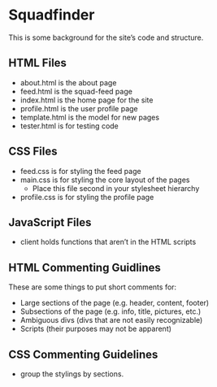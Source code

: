 # Squadfinder
This is some background for the site’s code and structure.

## HTML Files
* about.html is the about page
* feed.html is the squad-feed page
* index.html is the home page for the site
* profile.html is the user profile page
* template.html is the model for new pages
* tester.html is for testing code

## CSS Files
* feed.css is for styling the feed page
* main.css is for styling the core layout of the pages
  * Place this file second in your stylesheet hierarchy
* profile.css is for styling the profile page

## JavaScript Files
- client holds functions that aren’t in the HTML scripts

## HTML Commenting Guidlines
  These are some things to put short comments for:
* Large sections of the page (e.g. header, content, footer)
* Subsections of the page (e.g. info, title, pictures, etc.)
* Ambiguous divs (divs that are not easily recognizable)
* Scripts (their purposes may not be apparent)

## CSS Commenting Guidelines
* group the stylings by sections.